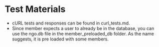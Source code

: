 # Test Materials

* cURL tests and responses can be found in curl_tests.md. 
* Since member expects a user to already be in the database, you can 
use the ngo.db file in the member_preloaded_db folder. As the name 
suggests, it is pre loaded with some members.